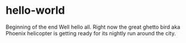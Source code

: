 # hello-world
Beginning of the end
Well hello all. Right now the great ghetto bird aka Phoenix helicopter is getting ready for its nightly run around the city. 
